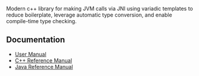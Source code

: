 Modern c++ library for making JVM calls via JNI using variadic templates to reduce boilerplate,
leverage automatic type conversion, and enable compile-time type checking.

## Documentation

- [User Manual](user_manual)
- [C++ Reference Manual](native/html)
- [Java Reference Manual](java/html)
